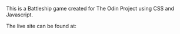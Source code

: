 This is a Battleship game created for The Odin Project using CSS and Javascript. 

The live site can be found at: 
